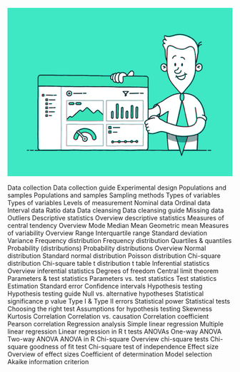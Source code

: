 ![](https://github.com/BALAJIHARIDASAN/Statistics/blob/main/giphy.gif)



Data collection
Data collection guide
Experimental design
Populations and samples
Populations and samples
Sampling methods
Types of variables
Types of variables
Levels of measurement
Nominal data
Ordinal data
Interval data
Ratio data
Data cleansing
Data cleansing guide
Missing data
Outliers
Descriptive statistics
Overview descriptive statistics
Measures of central tendency
Overview
Mode
Median
Mean
Geometric mean
Measures of variability
Overview
Range
Interquartile range
Standard deviation
Variance
Frequency distribution
Frequency distribution
Quartiles & quantiles
Probability (distributions)
Probability distributions
Overview
Normal distribution
Standard normal distribution
Poisson distribution
Chi-square distribution
Chi-square table
t distribution
t table
Inferential statistics
Overview inferential statistics
Degrees of freedom
Central limit theorem
Parameters & test statistics
Parameters vs. test statistics
Test statistics
Estimation
Standard error
Confidence intervals
Hypothesis testing
Hypothesis testing guide
Null vs. alternative hypotheses
Statistical significance
p value
Type I & Type II errors
Statistical power
Statistical tests
Choosing the right test
Assumptions for hypothesis testing
Skewness
Kurtosis
Correlation
Correlation vs. causation
Correlation coefficient
Pearson correlation
Regression analysis
Simple linear regression
Multiple linear regression
Linear regression in R
t tests
ANOVAs
One-way ANOVA
Two-way ANOVA
ANOVA in R
Chi-square
Overview chi-square tests
Chi-square goodness of fit test
Chi-square test of independence
Effect size
Overview of effect sizes
Coefficient of determination
Model selection
Akaike information criterion
